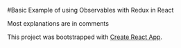 #Basic Example of using Observables with Redux in React

Most explanations are in comments



This project was bootstrapped with [Create React App](https://github.com/facebookincubator/create-react-app).
